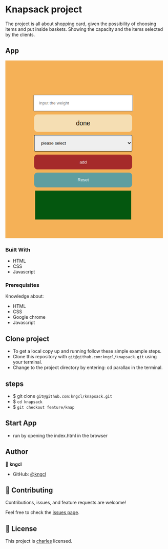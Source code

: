 
# Knapsack project

The project is all about shopping card, given the possibility of choosing items and put inside baskets. Showing the capacity and the items selected by the clients.

## App

![Home](assets/images/Screenshot%20from%202022-12-09%2012-28-46.png)

### Built With

- HTML
- CSS
- Javascript

### Prerequisites

Knowledge about:

- HTML
- CSS
- Google chrome
- Javascript
  
## Clone project

- To get a local copy up and running follow these simple example steps.
- Clone this repository with `git@github.com:kngcl/knapsack.git` using your terminal.
- Change to the project directory by entering: cd parallax in the terminal.

## steps

- $ git clone `git@github.com:kngcl/knapsack.git`
- $ `cd knapsack`
- $ `git checkout feature/knap`

## Start App

- run by opening the index.html in the browser

## Author

👤 **kngcl**

- GitHub: [@kngcl](https://github.com/kngcl/knapsack)

## 🤝 Contributing

Contributions, issues, and feature requests are welcome!

Feel free to check the [issues page](https://github.com/kngcl/knapsack/issues).

## 📝 License

This project is [charles](./LICENSE) licensed.


